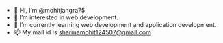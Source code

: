 - 👋 Hi, I’m @mohitjangra75
- 👀 I’m interested in web development.
- 🌱 I’m currently learning web development and application development.
- 📫 My mail id is sharmamohit124507@gmail.com

<!---
mohitjangra75/mohitjangra75 is a ✨ special ✨ repository because its `README.md` (this file) appears on your GitHub profile.
You can click the Preview link to take a look at your changes.
--->
